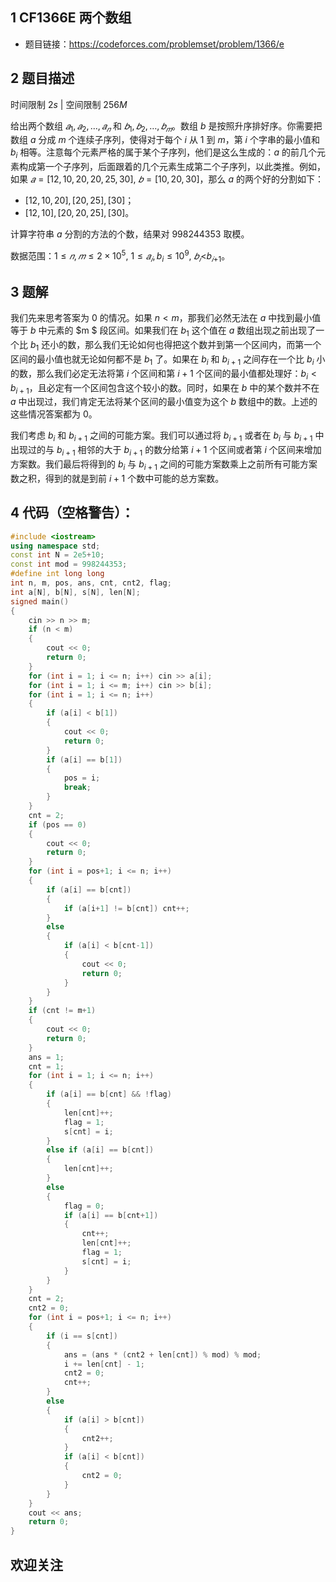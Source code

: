 ## 1 CF1366E 两个数组
- 题目链接：https://codeforces.com/problemset/problem/1366/e

## 2 题目描述
时间限制 $2s$   |   空间限制 $256M$

给出两个数组 $𝑎_1,𝑎_2,…,𝑎_𝑛$ 和 $𝑏_1,𝑏_2,…,𝑏_𝑚$。数组 $b$ 是按照升序排好序。你需要把数组 $a$ 分成 $m$ 个连续子序列，使得对于每个 $i$ 从 $1$ 到 $m$，第 $i$ 个字串的最小值和 $b_i$ 相等。注意每个元素严格的属于某个子序列，他们是这么生成的：$a$ 的前几个元素构成第一个子序列，后面跟着的几个元素生成第二个子序列，以此类推。例如，如果 $𝑎=[12,10,20,20,25,30]$, $𝑏=[10,20,30]$，那么 $a$ 的两个好的分割如下：

- $[12,10,20],[20,25],[30]$；
- $[12,10],[20,20,25],[30]$。

计算字符串 $a$ 分割的方法的个数，结果对 $998244353$ 取模。

数据范围：$1≤𝑛,𝑚≤2\times 10^5$, $1≤𝑎_𝑖,b_i≤10^9$, $𝑏_𝑖<$𝑏$_𝑖$$_+$$_1$。

## 3 题解
我们先来思考答案为 $0$ 的情况。如果 $n < m$，那我们必然无法在 $a$ 中找到最小值等于 $b$ 中元素的 $m $ 段区间。如果我们在 $b_1$ 这个值在 $a$ 数组出现之前出现了一个比 $b_1$ 还小的数，那么我们无论如何也得把这个数并到第一个区间内，而第一个区间的最小值也就无论如何都不是 $b_1$ 了。如果在 $b_i$ 和 $b_{i+1}$ 之间存在一个比 $b_i$ 小的数，那么我们必定无法将第 $i$ 个区间和第 $i+1$ 个区间的最小值都处理好：$b_i < b_{i+1}$，且必定有一个区间包含这个较小的数。同时，如果在 $b$ 中的某个数并不在 $a$ 中出现过，我们肯定无法将某个区间的最小值变为这个 $b$ 数组中的数。上述的这些情况答案都为 $0$。

我们考虑 $b_i$ 和 $b_{i+1}$ 之间的可能方案。我们可以通过将 $b_{i+1}$ 或者在 $b_i$ 与 $b_{i+1}$ 中出现过的与 $b_{i+1}$ 相邻的大于 $b_{i+1}$ 的数分给第 $i+1$ 个区间或者第 $i$ 个区间来增加方案数。我们最后将得到的 $b_i$ 与 $b_{i+1}$ 之间的可能方案数乘上之前所有可能方案数之积，得到的就是到前 $i+1$ 个数中可能的总方案数。

## 4 代码（空格警告）：

```c++
#include <iostream>
using namespace std;
const int N = 2e5+10;
const int mod = 998244353;
#define int long long
int n, m, pos, ans, cnt, cnt2, flag;
int a[N], b[N], s[N], len[N];
signed main()
{
    cin >> n >> m;
    if (n < m)
    {
        cout << 0;
        return 0;
    }
    for (int i = 1; i <= n; i++) cin >> a[i];
    for (int i = 1; i <= m; i++) cin >> b[i];
    for (int i = 1; i <= n; i++)
    {
        if (a[i] < b[1])
        {
            cout << 0;
            return 0;
        }
        if (a[i] == b[1])
        {
            pos = i;
            break;
        }
    }
    cnt = 2;
    if (pos == 0)
    {
        cout << 0;
        return 0;
    }
    for (int i = pos+1; i <= n; i++)
    {
        if (a[i] == b[cnt])
        {
            if (a[i+1] != b[cnt]) cnt++;
        }
        else
        {
            if (a[i] < b[cnt-1])
            {
                cout << 0;
                return 0;
            }
        }
    }
    if (cnt != m+1)
    {
        cout << 0;
        return 0;
    }
    ans = 1;
    cnt = 1;
    for (int i = 1; i <= n; i++)
    {
        if (a[i] == b[cnt] && !flag)
        {
            len[cnt]++;
            flag = 1;
            s[cnt] = i;
        }
        else if (a[i] == b[cnt])
        {
            len[cnt]++;
        }
        else
        {
            flag = 0;
            if (a[i] == b[cnt+1])
            {
                cnt++;
                len[cnt]++;
                flag = 1;
                s[cnt] = i;
            }
        }
    }
    cnt = 2;
    cnt2 = 0;
    for (int i = pos+1; i <= n; i++)
    {
        if (i == s[cnt])
        {
            ans = (ans * (cnt2 + len[cnt]) % mod) % mod;
            i += len[cnt] - 1;
            cnt2 = 0;
            cnt++;
        }
        else
        {
            if (a[i] > b[cnt])
            {
                cnt2++;
            }
            if (a[i] < b[cnt])
            {
                cnt2 = 0;
            }
        }
    }
    cout << ans;
    return 0;
}
```


## 欢迎关注

